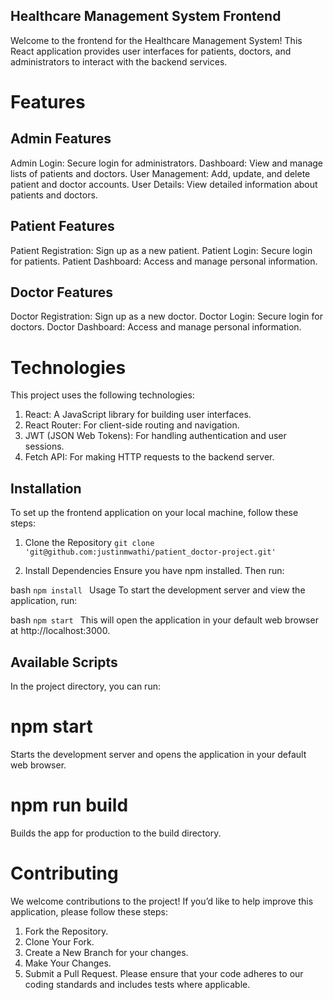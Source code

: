## Healthcare Management System Frontend
Welcome to the frontend for the Healthcare Management System! This React application provides user interfaces for patients, doctors, and administrators to interact with the backend services.

# Features
## Admin Features
Admin Login: Secure login for administrators.
Dashboard: View and manage lists of patients and doctors.
User Management: Add, update, and delete patient and doctor accounts.
User Details: View detailed information about patients and doctors.
## Patient Features
Patient Registration: Sign up as a new patient.
Patient Login: Secure login for patients.
Patient Dashboard: Access and manage personal information.
## Doctor Features
Doctor Registration: Sign up as a new doctor.
Doctor Login: Secure login for doctors.
Doctor Dashboard: Access and manage personal information.

# Technologies
This project uses the following technologies:

1. React: A JavaScript library for building user interfaces.
2. React Router: For client-side routing and navigation.
3. JWT (JSON Web Tokens): For handling authentication and user sessions.
4. Fetch API: For making HTTP requests to the backend server.

## Installation
To set up the frontend application on your local machine, follow these steps:

1. Clone the Repository
   ``git clone 'git@github.com:justinmwathi/patient_doctor-project.git' 
                                                                        ``

2. Install Dependencies
Ensure you have npm installed. Then run:

 bash
       ``npm install
                     ``
 Usage
To start the development server and view the application, run:

 bash
       ``npm start
                    ``
This will open the application in your default web browser at http://localhost:3000.

## Available Scripts
In the project directory, you can run:

# npm start
Starts the development server and opens the application in your default web browser.

# npm run build
Builds the app for production to the build directory.

# Contributing
We welcome contributions to the project! If you’d like to help improve this application, please follow these steps:

1. Fork the Repository.
2. Clone Your Fork.
3. Create a New Branch for your changes.
4. Make Your Changes.
5. Submit a Pull Request.
Please ensure that your code adheres to our coding standards and includes tests where applicable.

